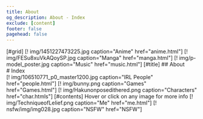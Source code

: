 ```yaml
---
title: About
og_description: About - Index
exclude: [content]
footer: false
pagehead: false
---
```


[#grid]
    [! img/1451227473225.jpg caption="Anime" href="anime.html"]
    [! img/FESu8xuVkAQoySP.jpg caption="Manga" href="manga.html"]
    [! img/p-model_poster.jpg caption="Music" href="music.html"]
    [#title]
            ## About  
            # Index  
    [! img/106510771_p0_master1200.jpg caption="IRL People" href="people.html"]
    [! img/bunny.png caption="Games" href="Games.html"]
    [! img/Hakunonposedithered.png caption="Characters" href="char.htmls"]
    [#contents]
            Hover or click on any image for more info
    [! img/TechniqueofLelief.png caption="Me" href="me.html"]
    [! nsfw/img/img028.jpg caption="NSFW" href="NSFW"]